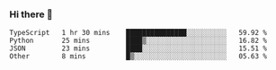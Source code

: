 ### Hi there 👋

<!--START_SECTION:waka-->

```text
TypeScript   1 hr 30 mins    ███████████████░░░░░░░░░░   59.92 %
Python       25 mins         ████▒░░░░░░░░░░░░░░░░░░░░   16.82 %
JSON         23 mins         ████░░░░░░░░░░░░░░░░░░░░░   15.51 %
Other        8 mins          █▒░░░░░░░░░░░░░░░░░░░░░░░   05.63 %
```

<!--END_SECTION:waka-->
